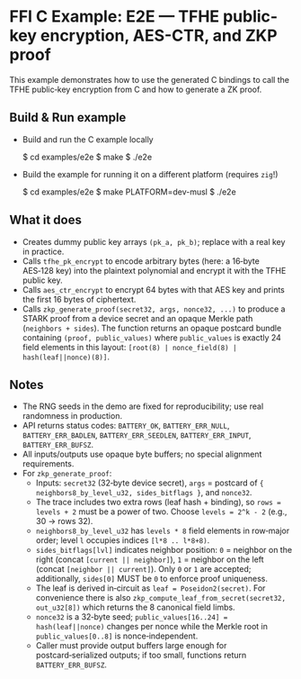 # FFI C Example: E2E — TFHE public-key encryption, AES-CTR, and ZKP proof

This example demonstrates how to use the generated C bindings to call the TFHE public‑key encryption from C and how to generate a ZK proof.

## Build & Run example

- Build and run the C example locally

   $ cd examples/e2e
   $ make
   $ ./e2e

- Build the example for running it on a different platform (requires `zig`!)

   $ cd examples/e2e
   $ make PLATFORM=dev-musl
   $ ./e2e

## What it does

- Creates dummy public key arrays `(pk_a, pk_b)`; replace with a real key in practice.
- Calls `tfhe_pk_encrypt` to encode arbitrary bytes (here: a 16‑byte AES‑128 key) into the plaintext polynomial and encrypt it with the TFHE public key.
- Calls `aes_ctr_encrypt` to encrypt 64 bytes with that AES key and prints the first 16 bytes of ciphertext.
- Calls `zkp_generate_proof(secret32, args, nonce32, ...)` to produce a STARK proof from a device secret and an opaque Merkle path (`neighbors + sides`).
  The function returns an opaque postcard bundle containing `(proof, public_values)` where `public_values`
  is exactly 24 field elements in this layout: `[root(8) | nonce_field(8) | hash(leaf||nonce)(8)]`.

## Notes

- The RNG seeds in the demo are fixed for reproducibility; use real randomness in production.
- API returns status codes: `BATTERY_OK`, `BATTERY_ERR_NULL`, `BATTERY_ERR_BADLEN`, `BATTERY_ERR_SEEDLEN`, `BATTERY_ERR_INPUT`, `BATTERY_ERR_BUFSZ`.
- All inputs/outputs use opaque byte buffers; no special alignment requirements.
- For `zkp_generate_proof`:
  - Inputs: `secret32` (32‑byte device secret), `args` = postcard of `{ neighbors8_by_level_u32, sides_bitflags }`, and `nonce32`.
  - The trace includes two extra rows (leaf hash + binding), so `rows = levels + 2` must be a power of two. Choose `levels = 2^k - 2` (e.g., 30 -> rows 32).
  - `neighbors8_by_level_u32` has `levels * 8` field elements in row‑major order; level `l` occupies indices `[l*8 .. l*8+8)`.
  - `sides_bitflags[lvl]` indicates neighbor position: `0` = neighbor on the right (concat `[current || neighbor]`), `1` = neighbor on the left (concat `[neighbor || current]`). Only `0` or `1` are accepted; additionally, `sides[0]` MUST be `0` to enforce proof uniqueness.
  - The leaf is derived in‑circuit as `leaf = Poseidon2(secret)`. For convenience there is also `zkp_compute_leaf_from_secret(secret32, out_u32[8])` which returns the 8 canonical field limbs.
  - `nonce32` is a 32‑byte seed; `public_values[16..24] = hash(leaf||nonce)` changes per nonce while the Merkle root in `public_values[0..8]` is nonce‑independent.
  - Caller must provide output buffers large enough for postcard‑serialized outputs; if too small, functions return `BATTERY_ERR_BUFSZ`.
